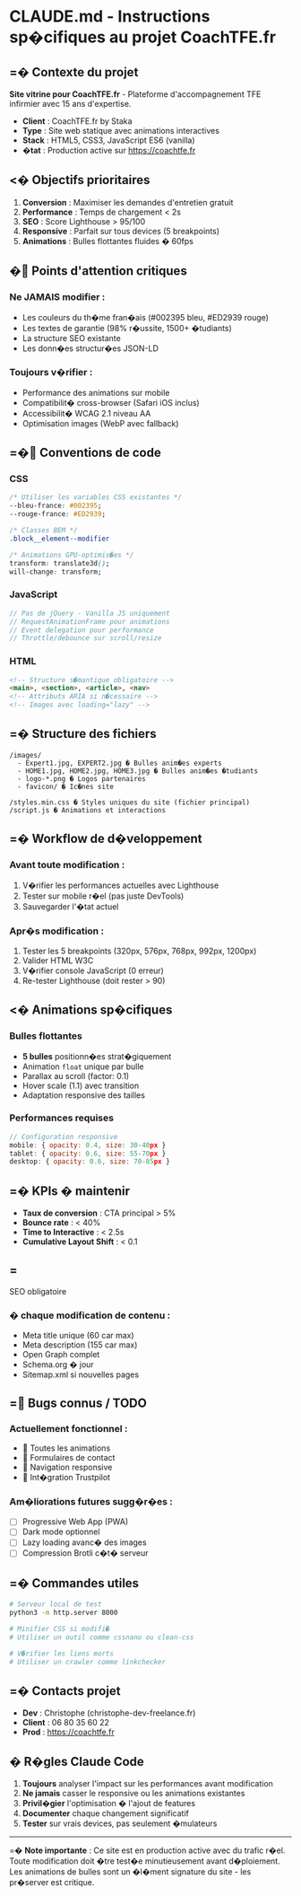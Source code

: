 # CLAUDE.md - Instructions sp�cifiques au projet CoachTFE.fr

## =� Contexte du projet
**Site vitrine pour CoachTFE.fr** - Plateforme d'accompagnement TFE infirmier avec 15 ans d'expertise.
- **Client** : CoachTFE.fr by Staka
- **Type** : Site web statique avec animations interactives
- **Stack** : HTML5, CSS3, JavaScript ES6 (vanilla)
- **�tat** : Production active sur https://coachtfe.fr

## <� Objectifs prioritaires
1. **Conversion** : Maximiser les demandes d'entretien gratuit
2. **Performance** : Temps de chargement < 2s
3. **SEO** : Score Lighthouse > 95/100
4. **Responsive** : Parfait sur tous devices (5 breakpoints)
5. **Animations** : Bulles flottantes fluides � 60fps

## � Points d'attention critiques

### Ne JAMAIS modifier :
- Les couleurs du th�me fran�ais (#002395 bleu, #ED2939 rouge)
- Les textes de garantie (98% r�ussite, 1500+ �tudiants)
- La structure SEO existante
- Les donn�es structur�es JSON-LD

### Toujours v�rifier :
- Performance des animations sur mobile
- Compatibilit� cross-browser (Safari iOS inclus)
- Accessibilit� WCAG 2.1 niveau AA
- Optimisation images (WebP avec fallback)

## =� Conventions de code

### CSS
```css
/* Utiliser les variables CSS existantes */
--bleu-france: #002395;
--rouge-france: #ED2939;

/* Classes BEM */
.block__element--modifier

/* Animations GPU-optimis�es */
transform: translate3d();
will-change: transform;
```

### JavaScript
```javascript
// Pas de jQuery - Vanilla JS uniquement
// RequestAnimationFrame pour animations
// Event delegation pour performance
// Throttle/debounce sur scroll/resize
```

### HTML
```html
<!-- Structure s�mantique obligatoire -->
<main>, <section>, <article>, <nav>
<!-- Attributs ARIA si n�cessaire -->
<!-- Images avec loading="lazy" -->
```

## =� Structure des fichiers

```
/images/
  - Expert1.jpg, EXPERT2.jpg � Bulles anim�es experts
  - HOME1.jpg, HOME2.jpg, HOME3.jpg � Bulles anim�es �tudiants
  - logo-*.png � Logos partenaires
  - favicon/ � Ic�nes site

/styles.min.css � Styles uniques du site (fichier principal)
/script.js � Animations et interactions
```

## =� Workflow de d�veloppement

### Avant toute modification :
1. V�rifier les performances actuelles avec Lighthouse
2. Tester sur mobile r�el (pas juste DevTools)
3. Sauvegarder l'�tat actuel

### Apr�s modification :
1. Tester les 5 breakpoints (320px, 576px, 768px, 992px, 1200px)
2. Valider HTML W3C
3. V�rifier console JavaScript (0 erreur)
4. Re-tester Lighthouse (doit rester > 90)

## <� Animations sp�cifiques

### Bulles flottantes
- **5 bulles** positionn�es strat�giquement
- Animation `float` unique par bulle
- Parallax au scroll (factor: 0.1)
- Hover scale (1.1) avec transition
- Adaptation responsive des tailles

### Performances requises
```javascript
// Configuration responsive
mobile: { opacity: 0.4, size: 30-40px }
tablet: { opacity: 0.6, size: 55-70px }
desktop: { opacity: 0.6, size: 70-85px }
```

## =� KPIs � maintenir

- **Taux de conversion** : CTA principal > 5%
- **Bounce rate** : < 40%
- **Time to Interactive** : < 2.5s
- **Cumulative Layout Shift** : < 0.1

## = SEO obligatoire

### � chaque modification de contenu :
- Meta title unique (60 car max)
- Meta description (155 car max)
- Open Graph complet
- Schema.org � jour
- Sitemap.xml si nouvelles pages

## = Bugs connus / TODO

### Actuellement fonctionnel :
-  Toutes les animations
-  Formulaires de contact
-  Navigation responsive
-  Int�gration Trustpilot

### Am�liorations futures sugg�r�es :
- [ ] Progressive Web App (PWA)
- [ ] Dark mode optionnel
- [ ] Lazy loading avanc� des images
- [ ] Compression Brotli c�t� serveur

## =� Commandes utiles

```bash
# Serveur local de test
python3 -m http.server 8000

# Minifier CSS si modifi�
# Utiliser un outil comme cssnano ou clean-css

# V�rifier les liens morts
# Utiliser un crawler comme linkchecker
```

## =� Contacts projet

- **Dev** : Christophe (christophe-dev-freelance.fr)
- **Client** : 06 80 35 60 22
- **Prod** : https://coachtfe.fr

## � R�gles Claude Code

1. **Toujours** analyser l'impact sur les performances avant modification
2. **Ne jamais** casser le responsive ou les animations existantes
3. **Privil�gier** l'optimisation � l'ajout de features
4. **Documenter** chaque changement significatif
5. **Tester** sur vrais devices, pas seulement �mulateurs

---

=� **Note importante** : Ce site est en production active avec du trafic r�el. Toute modification doit �tre test�e minutieusement avant d�ploiement. Les animations de bulles sont un �l�ment signature du site - les pr�server est critique.